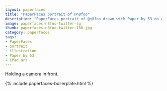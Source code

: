 ```yaml
---
layout: paperfaces
title: "PaperFaces portrait of @n8foo"
description: "PaperFaces portrait of @n8foo drawn with Paper by 53 on an iPad."
image: paperfaces-n8foo-twitter-lg
thumb: paperfaces-n8foo-twitter-150.jpg
category: paperfaces
tags: 
- PaperFaces
- portrait
- illustration
- Paper by 53
- iPad art
---
```


Holding a camera in front.

{% include paperfaces-boilerplate.html %}